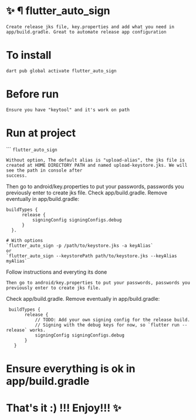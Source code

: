 # ✨ ¶ flutter_auto_sign

```Create release jks file, key.properties and add what you need in app/build.gradle. Great to automate release app configuration```

# To install
`dart pub global activate flutter_auto_sign`

# Before run
```Ensure you have "keytool" and it's work on path```

# Run at project
 ```
 `flutter_auto_sign`
 ```
 Without option, The default alias is "upload-alias", the jks file is created at HOME DIRECTORY PATH and named upload-keystore.jks. We will see the path in console after 
 success.
 ```
 Then go to android/key.properties to put your passwords, passwords you previously enter to create jks file.
 Check app/build.gradle. Remove eventually in app/build.gradle:
  ```
  buildTypes {
        release {
            signingConfig signingConfigs.debug
        }
    }.
 ```

``` 
# With options
`flutter_auto_sign -p /path/to/keystore.jks -a keyAlias`
or
`flutter_auto_sign --keystorePath path/to/keystore.jks --keyAlias myAlias`

```
Follow instructions and everyting its done
```
Then go to android/key.properties to put your passwords, passwords you previously enter to create jks file.
```
 Check app/build.gradle. Remove eventually in app/build.gradle:
 ```
  buildTypes {
        release {
            // TODO: Add your own signing config for the release build.
            // Signing with the debug keys for now, so `flutter run --release` works.
            signingConfig signingConfigs.debug
        }
    }
```
 
# Ensure everything is ok in app/build.gradle

# That's it :) !!! Enjoy!!! ✨ 


 
